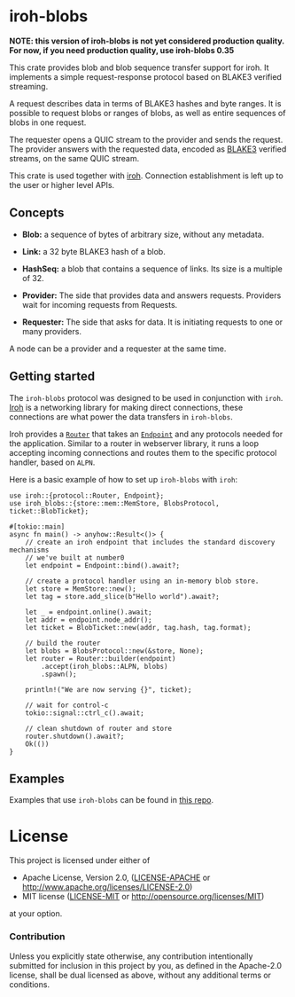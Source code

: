 # iroh-blobs

**NOTE: this version of iroh-blobs is not yet considered production quality. For now, if you need production quality, use iroh-blobs 0.35**

This crate provides blob and blob sequence transfer support for iroh. It implements a simple request-response protocol based on BLAKE3 verified streaming.

A request describes data in terms of BLAKE3 hashes and byte ranges. It is possible to request blobs or ranges of blobs, as well as entire sequences of blobs in one request.

The requester opens a QUIC stream to the provider and sends the request. The provider answers with the requested data, encoded as [BLAKE3](https://github.com/BLAKE3-team/BLAKE3-specs/blob/master/blake3.pdf) verified streams, on the same QUIC stream.

This crate is used together with [iroh](https://crates.io/crates/iroh). Connection establishment is left up to the user or higher level APIs.

## Concepts

- **Blob:** a sequence of bytes of arbitrary size, without any metadata.

- **Link:** a 32 byte BLAKE3 hash of a blob.

- **HashSeq:** a blob that contains a sequence of links. Its size is a multiple of 32.

- **Provider:** The side that provides data and answers requests. Providers wait for incoming requests from Requests.

- **Requester:** The side that asks for data. It is initiating requests to one or many providers.

A node can be a provider and a requester at the same time.

## Getting started

The `iroh-blobs` protocol was designed to be used in conjunction with `iroh`. [Iroh](https://docs.rs/iroh) is a networking library for making direct connections, these connections are what power the data transfers in `iroh-blobs`.

Iroh provides a [`Router`](https://docs.rs/iroh/latest/iroh/protocol/struct.Router.html) that takes an [`Endpoint`](https://docs.rs/iroh/latest/iroh/endpoint/struct.Endpoint.html) and any protocols needed for the application. Similar to a router in webserver library, it runs a loop accepting incoming connections and routes them to the specific protocol handler, based on `ALPN`.

Here is a basic example of how to set up `iroh-blobs` with `iroh`:

```rust,no_run
use iroh::{protocol::Router, Endpoint};
use iroh_blobs::{store::mem::MemStore, BlobsProtocol, ticket::BlobTicket};

#[tokio::main]
async fn main() -> anyhow::Result<()> {
    // create an iroh endpoint that includes the standard discovery mechanisms
    // we've built at number0
    let endpoint = Endpoint::bind().await?;

    // create a protocol handler using an in-memory blob store.
    let store = MemStore::new();
    let tag = store.add_slice(b"Hello world").await?;
  
    let _ = endpoint.online().await;
    let addr = endpoint.node_addr();
    let ticket = BlobTicket::new(addr, tag.hash, tag.format);

    // build the router
    let blobs = BlobsProtocol::new(&store, None);
    let router = Router::builder(endpoint)
        .accept(iroh_blobs::ALPN, blobs)
        .spawn();

    println!("We are now serving {}", ticket);

    // wait for control-c
    tokio::signal::ctrl_c().await;

    // clean shutdown of router and store
    router.shutdown().await?;
    Ok(())
}
```

## Examples

Examples that use `iroh-blobs` can be found in [this repo](https://github.com/n0-computer/iroh-blobs/tree/main/examples).

# License

This project is licensed under either of

 * Apache License, Version 2.0, ([LICENSE-APACHE](LICENSE-APACHE) or
   <http://www.apache.org/licenses/LICENSE-2.0>)
 * MIT license ([LICENSE-MIT](LICENSE-MIT) or
   <http://opensource.org/licenses/MIT>)

at your option.

### Contribution

Unless you explicitly state otherwise, any contribution intentionally submitted
for inclusion in this project by you, as defined in the Apache-2.0 license,
shall be dual licensed as above, without any additional terms or conditions.